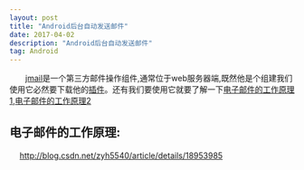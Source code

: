 ```yaml
---
layout: post
title: "Android后台自动发送邮件"
date: 2017-04-02 
description: "Android后台自动发送邮件"
tag: Android 
---   
```


　　[jmail](http://baike.baidu.com/link?url=QlZ0-PsCSRGRL98yeFNH_jbTJsJ8VKP2BAP2Tr53VRDh5klm0-m0-VRX1dAPP0ANCzk1sfBFjmb5zQ5zQmxtOa)是一个第三方邮件操作组件,通常位于web服务器端,既然他是个组建我们使用它必然要下载他的[插件](http://mvnrepository.com/artifact/javax.mail/mail)。还有我们要使用它就要了解一下[电子邮件的工作原理1](http://univasity.iteye.com/blog/1173296),[电子邮件的工作原理2](http://blog.csdn.net/zyh5540/article/details/18953853)

## 电子邮件的工作原理:
　
http://blog.csdn.net/zyh5540/article/details/18953985